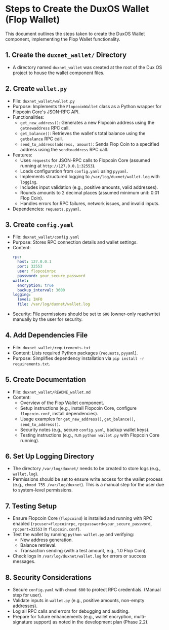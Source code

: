 # Steps to Create the DuxOS Wallet (Flop Wallet)

This document outlines the steps taken to create the DuxOS Wallet component, implementing the Flop Wallet functionality.

## 1. Create the `duxnet_wallet/` Directory
- A directory named `duxnet_wallet` was created at the root of the Dux OS project to house the wallet component files.

## 2. Create `wallet.py`
- File: `duxnet_wallet/wallet.py`
- Purpose: Implements the `FlopcoinWallet` class as a Python wrapper for Flopcoin Core's JSON-RPC API.
- Functionalities:
  - `get_new_address()`: Generates a new Flopcoin address using the `getnewaddress` RPC call.
  - `get_balance()`: Retrieves the wallet's total balance using the `getbalance` RPC call.
  - `send_to_address(address, amount)`: Sends Flop Coin to a specified address using the `sendtoaddress` RPC call.
- Features:
  - Uses `requests` for JSON-RPC calls to Flopcoin Core (assumed running at `http://127.0.0.1:32553`).
  - Loads configuration from `config.yaml` using `pyyaml`.
  - Implements structured logging to `/var/log/duxnet/wallet.log` with `logging`.
  - Includes input validation (e.g., positive amounts, valid addresses).
  - Rounds amounts to 2 decimal places (assumed minimum unit: 0.01 Flop Coin).
  - Handles errors for RPC failures, network issues, and invalid inputs.
- Dependencies: `requests`, `pyyaml`.

## 3. Create `config.yaml`
- File: `duxnet_wallet/config.yaml`
- Purpose: Stores RPC connection details and wallet settings.
- Content:
  ```yaml
  rpc:
    host: 127.0.0.1
    port: 32553
    user: flopcoinrpc
    password: your_secure_password
  wallet:
    encryption: true
    backup_interval: 3600
  logging:
    level: INFO
    file: /var/log/duxnet/wallet.log
  ```
- Security: File permissions should be set to `600` (owner-only read/write) manually by the user for security.

## 4. Add Dependencies File
- File: `duxnet_wallet/requirements.txt`
- Content: Lists required Python packages (`requests`, `pyyaml`).
- Purpose: Simplifies dependency installation via `pip install -r requirements.txt`.

## 5. Create Documentation
- File: `duxnet_wallet/README_wallet.md`
- Content:
  - Overview of the Flop Wallet component.
  - Setup instructions (e.g., install Flopcoin Core, configure `flopcoin.conf`, install dependencies).
  - Usage examples for `get_new_address()`, `get_balance()`, `send_to_address()`.
  - Security notes (e.g., secure `config.yaml`, backup wallet keys).
  - Testing instructions (e.g., run `python wallet.py` with Flopcoin Core running).

## 6. Set Up Logging Directory
- The directory `/var/log/duxnet/` needs to be created to store logs (e.g., `wallet.log`).
- Permissions should be set to ensure write access for the wallet process (e.g., `chmod 755 /var/log/duxnet`). This is a manual step for the user due to system-level permissions.

## 7. Testing Setup
- Ensure Flopcoin Core (`flopcoind`) is installed and running with RPC enabled (`rpcuser=flopcoinrpc`, `rpcpassword=your_secure_password`, `rpcport=32553` in `flopcoin.conf`).
- Test the wallet by running `python wallet.py` and verifying:
  - New address generation.
  - Balance retrieval.
  - Transaction sending (with a test amount, e.g., 1.0 Flop Coin).
- Check logs in `/var/log/duxnet/wallet.log` for errors or success messages.

## 8. Security Considerations
- Secure `config.yaml` with `chmod 600` to protect RPC credentials. (Manual step for user).
- Validate inputs in `wallet.py` (e.g., positive amounts, non-empty addresses).
- Log all RPC calls and errors for debugging and auditing.
- Prepare for future enhancements (e.g., wallet encryption, multi-signature support) as noted in the development plan (Phase 2.2). 